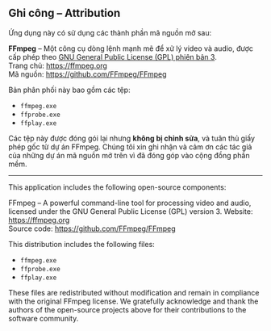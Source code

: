 ## Ghi công – Attribution

Ứng dụng này có sử dụng các thành phần mã nguồn mở sau:

**FFmpeg** – Một công cụ dòng lệnh mạnh mẽ để xử lý video và audio, được cấp phép theo [GNU General Public License (GPL) phiên bản 3](https://www.gnu.org/licenses/gpl-3.0.html).  
Trang chủ: https://ffmpeg.org  
Mã nguồn: https://github.com/FFmpeg/FFmpeg

Bản phân phối này bao gồm các tệp:
- `ffmpeg.exe`
- `ffprobe.exe`
- `ffplay.exe`

Các tệp này được đóng gói lại nhưng **không bị chỉnh sửa**, và tuân thủ giấy phép gốc từ dự án FFmpeg.
Chúng tôi xin ghi nhận và cảm ơn các tác giả của những dự án mã nguồn mở trên vì đã đóng góp vào cộng đồng phần mềm.


---
This application includes the following open-source components:

FFmpeg – A powerful command-line tool for processing video and audio, licensed under the GNU General Public License (GPL) version 3.
Website: https://ffmpeg.org  
Source code: https://github.com/FFmpeg/FFmpeg

This distribution includes the following files:
- `ffmpeg.exe`
- `ffprobe.exe`
- `ffplay.exe`


These files are redistributed without modification and remain in compliance with the original FFmpeg license.
We gratefully acknowledge and thank the authors of the open-source projects above for their contributions to the software community.
